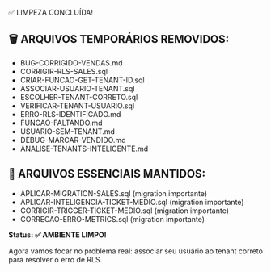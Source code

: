 ✅ LIMPEZA CONCLUÍDA!

## 🗑️ **ARQUIVOS TEMPORÁRIOS REMOVIDOS:**
- BUG-CORRIGIDO-VENDAS.md
- CORRIGIR-RLS-SALES.sql  
- CRIAR-FUNCAO-GET-TENANT-ID.sql
- ASSOCIAR-USUARIO-TENANT.sql
- ESCOLHER-TENANT-CORRETO.sql
- VERIFICAR-TENANT-USUARIO.sql
- ERRO-RLS-IDENTIFICADO.md
- FUNCAO-FALTANDO.md
- USUARIO-SEM-TENANT.md
- DEBUG-MARCAR-VENDIDO.md
- ANALISE-TENANTS-INTELIGENTE.md

## 📁 **ARQUIVOS ESSENCIAIS MANTIDOS:**
- APLICAR-MIGRATION-SALES.sql (migration importante)
- APLICAR-INTELIGENCIA-TICKET-MEDIO.sql (migration importante)
- CORRIGIR-TRIGGER-TICKET-MEDIO.sql (migration importante)
- CORRECAO-ERRO-METRICS.sql (migration importante)

**Status: ✅ AMBIENTE LIMPO!**

Agora vamos focar no problema real: associar seu usuário ao tenant correto para resolver o erro de RLS.
